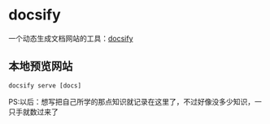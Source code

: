 # docsify

一个动态生成文档网站的工具：[docsify](https://docsify.js.org/#/zh-cn/quickstart)

## 本地预览网站

`docsify serve [docs]`



PS:以后：想写把自己所学的那点知识就记录在这里了，不过好像没多少知识，一只手就数过来了









